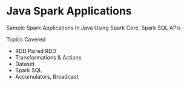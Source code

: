 # Java Spark Applications
Sample Spark Applications In Java Using Spark Core, Spark SQL APIs

Topics Covered
- RDD,Paired RDD
- Transformations & Actions
- Dataset
- Spark SQL
- Accumulators, Broadcast
